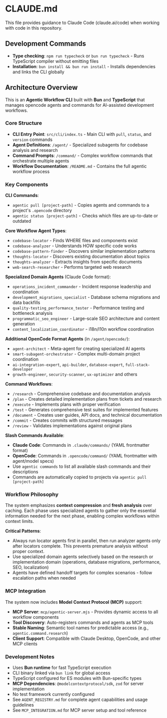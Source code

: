 # CLAUDE.md

This file provides guidance to Claude Code (claude.ai/code) when working with code in this repository.

## Development Commands

- **Type checking**: `npm run typecheck` or `bun run typecheck` - Runs TypeScript compiler without emitting files
- **Installation**: `bun install && bun run install` - Installs dependencies and links the CLI globally

## Architecture Overview

This is an **Agentic Workflow CLI** built with **Bun** and **TypeScript** that manages opencode agents and commands for AI-assisted development workflows.

### Core Structure

- **CLI Entry Point**: `src/cli/index.ts` - Main CLI with `pull`, `status`, and `version` commands
- **Agent Definitions**: `/agent/` - Specialized subagents for codebase analysis and research
- **Command Prompts**: `/command/` - Complex workflow commands that orchestrate multiple agents
- **Workflow Documentation**: `/README.md` - Contains the full agentic workflow process

### Key Components

**CLI Commands**:
- `agentic pull [project-path]` - Copies agents and commands to a project's `.opencode` directory
- `agentic status [project-path]` - Checks which files are up-to-date or outdated

**Core Workflow Agent Types**:
- `codebase-locator` - Finds WHERE files and components exist
- `codebase-analyzer` - Understands HOW specific code works  
- `codebase-pattern-finder` - Discovers similar implementation patterns
- `thoughts-locator` - Discovers existing documentation about topics
- `thoughts-analyzer` - Extracts insights from specific documents
- `web-search-researcher` - Performs targeted web research

**Specialized Domain Agents** (Claude Code format):
- `operations_incident_commander` - Incident response leadership and coordination
- `development_migrations_specialist` - Database schema migrations and data backfills
- `quality-testing_performance_tester` - Performance testing and bottleneck analysis
- `programmatic_seo_engineer` - Large-scale SEO architecture and content generation
- `content_localization_coordinator` - i18n/l10n workflow coordination

**Additional OpenCode Format Agents** (in `/agent/opencode/`):
- `agent-architect` - Meta-agent for creating specialized AI agents
- `smart-subagent-orchestrator` - Complex multi-domain project coordination
- `ai-integration-expert`, `api-builder`, `database-expert`, `full-stack-developer`
- `growth-engineer`, `security-scanner`, `ux-optimizer` and others

**Command Workflows**:
- `/research` - Comprehensive codebase and documentation analysis
- `/plan` - Creates detailed implementation plans from tickets and research
- `/execute` - Implements plans with proper verification
- `/test` - Generates comprehensive test suites for implemented features
- `/document` - Creates user guides, API docs, and technical documentation
- `/commit` - Creates commits with structured messages
- `/review` - Validates implementations against original plans

**Slash Commands Available**:
- **Claude Code**: Commands in `.claude/commands/` (YAML frontmatter format)
- **OpenCode**: Commands in `.opencode/command/` (YAML frontmatter with agent/model specs)
- Use `agentic commands` to list all available slash commands and their descriptions
- Commands are automatically copied to projects via `agentic pull [project-path]`

### Workflow Philosophy

The system emphasizes **context compression** and **fresh analysis** over caching. Each phase uses specialized agents to gather only the essential information needed for the next phase, enabling complex workflows within context limits.

**Critical Patterns**: 
- Always run locator agents first in parallel, then run analyzer agents only after locators complete. This prevents premature analysis without proper context.
- Use specialized domain agents selectively based on the research or implementation domain (operations, database migrations, performance, SEO, localization)
- Agents have defined handoff targets for complex scenarios - follow escalation paths when needed

### MCP Integration

The system now includes **Model Context Protocol (MCP)** support:

- **MCP Server**: `mcp/agentic-server.mjs` - Provides dynamic access to all workflow components
- **Tool Discovery**: Auto-registers commands and agents as MCP tools
- **Stable Naming**: Semantic tool names for predictable access (e.g., `agentic.command.research`)
- **Client Support**: Compatible with Claude Desktop, OpenCode, and other MCP clients

### Development Notes

- Uses **Bun runtime** for fast TypeScript execution
- CLI binary linked via `bun link` for global access
- TypeScript configured for ES modules with Bun-specific types
- **MCP Dependencies**: `@modelcontextprotocol/sdk`, `zod` for server implementation
- No test framework currently configured
- See `AGENT_REGISTRY.md` for complete agent capabilities and usage guidelines
- See `MCP_INTEGRATION.md` for MCP server setup and tool reference